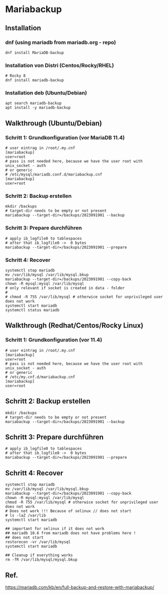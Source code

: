 # Mariabackup 

## Installation 

### dnf (using mariadb from mariadb.org - repo)
```
dnf install MariaDB-backup 
```

### Installation von Distri (Centos/Rocky/RHEL)

```
# Rocky 8 
dnf install mariadb-backup 
```

### Installation deb (Ubuntu/Debian) 

```
apt search mariadb-backup 
apt install -y mariadb-backup 
```

## Walkthrough (Ubuntu/Debian)

### Schritt 1: Grundkonfiguration (vor MariaDB 11.4) 

```
# user eintrag in /root/.my.cnf
[mariabackup]
user=root 
# pass is not needed here, because we have the user root with unix_socket - auth 
# or generic 
# /etc/mysql/mariadb.conf.d/mariabackup.cnf
[mariabackup]
user=root
```

### Schritt 2: Backup erstellen 

```
mkdir /backups 
# target-dir needs to be empty or not present 
mariabackup --target-dir=/backups/2023091901 --backup 
```

### Schritt 3: Prepare durchführen 

```
# apply ib_logfile0 to tablespaces 
# after that ib_logfile0 ->  0 bytes
mariabackup --target-dir=/backups/2023091901 --prepare 
```

### Schritt 4: Recover 

```
systemctl stop mariadb 
mv /var/lib/mysql /var/lib/mysql.bkup 
mariabackup --target-dir=/backups/2023091901 --copy-back 
chown -R mysql:mysql /var/lib/mysql
# only relevant if socket is created in data - folder
#
# chmod -R 755 /var/lib/mysql # otherwice socket for unprivileged user does not work
systemctl start mariadb
systemctl status mariadb 
```

## Walkthrough (Redhat/Centos/Rocky Linux)

### Schritt 1: Grundkonfiguration (vor 11.4) 

```
# user eintrag in /root/.my.cnf
[mariabackup]
user=root 
# pass is not needed here, because we have the user root with unix_socket - auth 
# or generic 
# /etc/my.cnf.d/mariabackup.cnf
[mariabackup]
user=root
```

## Schritt 2: Backup erstellen 

```
mkdir /backups 
# target-dir needs to be empty or not present 
mariabackup --target-dir=/backups/2023091901 --backup 
```

## Schritt 3: Prepare durchführen 

```
# apply ib_logfile0 to tablespaces 
# after that ib_logfile0 ->  0 bytes
mariabackup --target-dir=/backups/2023091901 --prepare 
```

## Schritt 4: Recover

```
systemctl stop mariadb 
mv /var/lib/mysql /var/lib/mysql.bkup 
mariabackup --target-dir=/backups/2023091901 --copy-back 
chown -R mysql:mysql /var/lib/mysql
chmod -R 755 /var/lib/mysql # otherwice socket for unprivileged user does not work
# Does not work !!! Because of selinux // does not start
# ls -laZ /var/lib
systemctl start mariadb 

## important for selinux if it does not work
## mariadb 10.6 from mariadb does not have problems here !
## does not start
restorecon -vr /var/lib/mysql 
systemctl start mariadb

## Cleanup if everything works 
rm -fR /var/lib/mysql/mysql.bkup 
```

## Ref. 
https://mariadb.com/kb/en/full-backup-and-restore-with-mariabackup/
